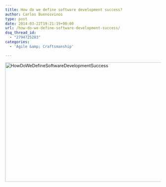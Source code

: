 ```yaml
---
title: How do we define software development success?
author: Carlos Buenosvinos
type: post
date: 2014-03-22T19:21:19+00:00
url: /how-do-we-define-software-development-success/
dsq_thread_id:
  - "2794725283"
categories:
  - 'Agile &amp; Craftsmanship'

---
```

[<img class="alignnone size-full wp-image-372" alt="HowDoWeDefineSoftwareDevelopmentSuccess" src="https://i2.wp.com/carlosbuenosvinos.com/posts/images/2014/03/HowDoWeDefineSoftwareDevelopmentSuccess.jpg?resize=620%2C386" width="620" height="386" srcset="https://i2.wp.com/carlosbuenosvinos.com/posts/images/2014/03/HowDoWeDefineSoftwareDevelopmentSuccess.jpg?w=1024&ssl=1 1024w, https://i2.wp.com/carlosbuenosvinos.com/posts/images/2014/03/HowDoWeDefineSoftwareDevelopmentSuccess.jpg?resize=300%2C186&ssl=1 300w" sizes="(max-width: 620px) 100vw, 620px" data-recalc-dims="1" />][1]

 [1]: https://i2.wp.com/carlosbuenosvinos.com/posts/images/2014/03/HowDoWeDefineSoftwareDevelopmentSuccess.jpg